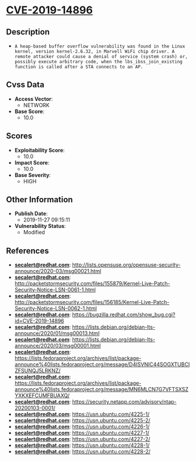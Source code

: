 
# [CVE-2019-14896](https://cve.mitre.org/cgi-bin/cvename.cgi?name=CVE-2019-14896)

## Description

- `A heap-based buffer overflow vulnerability was found in the Linux kernel, version kernel-2.6.32, in Marvell WiFi chip driver. A remote attacker could cause a denial of service (system crash) or, possibly execute arbitrary code, when the lbs_ibss_join_existing function is called after a STA connects to an AP.`

## Cvss Data

- **Access Vector**:
  - NETWORK
- **Base Score**:
  - 10.0

## Scores

- **Exploitability Score**:
  - 10.0
- **Impact Score**:
  - 10.0
- **Base Severity**:
  - HIGH

## Other Information

- **Publish Date**:
  - 2019-11-27 09:15:11
- **Vulnerability Status**:
  - Modified

## References

- **secalert@redhat.com**: http://lists.opensuse.org/opensuse-security-announce/2020-03/msg00021.html
- **secalert@redhat.com**: http://packetstormsecurity.com/files/155879/Kernel-Live-Patch-Security-Notice-LSN-0061-1.html
- **secalert@redhat.com**: http://packetstormsecurity.com/files/156185/Kernel-Live-Patch-Security-Notice-LSN-0062-1.html
- **secalert@redhat.com**: https://bugzilla.redhat.com/show_bug.cgi?id=CVE-2019-14896
- **secalert@redhat.com**: https://lists.debian.org/debian-lts-announce/2020/01/msg00013.html
- **secalert@redhat.com**: https://lists.debian.org/debian-lts-announce/2020/03/msg00001.html
- **secalert@redhat.com**: https://lists.fedoraproject.org/archives/list/package-announce%40lists.fedoraproject.org/message/D4ISVNIC44SOGXTUBCIZFSUNQJ5LRKNZ/
- **secalert@redhat.com**: https://lists.fedoraproject.org/archives/list/package-announce%40lists.fedoraproject.org/message/MN6MLCN7G7VFTSXSZYXKXEFCUMFBUAXQ/
- **secalert@redhat.com**: https://security.netapp.com/advisory/ntap-20200103-0001/
- **secalert@redhat.com**: https://usn.ubuntu.com/4225-1/
- **secalert@redhat.com**: https://usn.ubuntu.com/4225-2/
- **secalert@redhat.com**: https://usn.ubuntu.com/4226-1/
- **secalert@redhat.com**: https://usn.ubuntu.com/4227-1/
- **secalert@redhat.com**: https://usn.ubuntu.com/4227-2/
- **secalert@redhat.com**: https://usn.ubuntu.com/4228-1/
- **secalert@redhat.com**: https://usn.ubuntu.com/4228-2/
